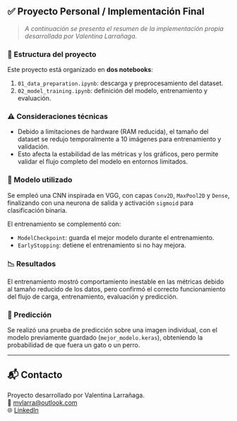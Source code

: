 ## ✅ Proyecto Personal / Implementación Final

> *A continuación se presenta el resumen de la implementación propia desarrollada por Valentina Larrañaga.*

### 📁 Estructura del proyecto

Este proyecto está organizado en **dos notebooks**:

1. `01_data_preparation.ipynb`: descarga y preprocesamiento del dataset.
2. `02_model_training.ipynb`: definición del modelo, entrenamiento y evaluación.

### ⚠️ Consideraciones técnicas

- Debido a limitaciones de hardware (RAM reducida), el tamaño del dataset se redujo temporalmente a 10 imágenes para entrenamiento y validación.
- Esto afecta la estabilidad de las métricas y los gráficos, pero permite validar el flujo completo del modelo en entornos limitados.

### 🧠 Modelo utilizado

Se empleó una CNN inspirada en VGG, con capas `Conv2D`, `MaxPool2D` y `Dense`, finalizando con una neurona de salida y activación `sigmoid` para clasificación binaria.

El entrenamiento se complementó con:

- `ModelCheckpoint`: guarda el mejor modelo durante el entrenamiento.
- `EarlyStopping`: detiene el entrenamiento si no hay mejora.

### 📉 Resultados

El entrenamiento mostró comportamiento inestable en las métricas debido al tamaño reducido de los datos, pero confirmó el correcto funcionamiento del flujo de carga, entrenamiento, evaluación y predicción.

### 🧪 Predicción

Se realizó una prueba de predicción sobre una imagen individual, con el modelo previamente guardado (`mejor_modelo.keras`), obteniendo la probabilidad de que fuera un gato o un perro.

---

## 📬 Contacto

Proyecto desarrollado por Valentina Larrañaga.  
📧 mvlarra@outlook.com  
🌐 [LinkedIn](https://www.linkedin.com/)